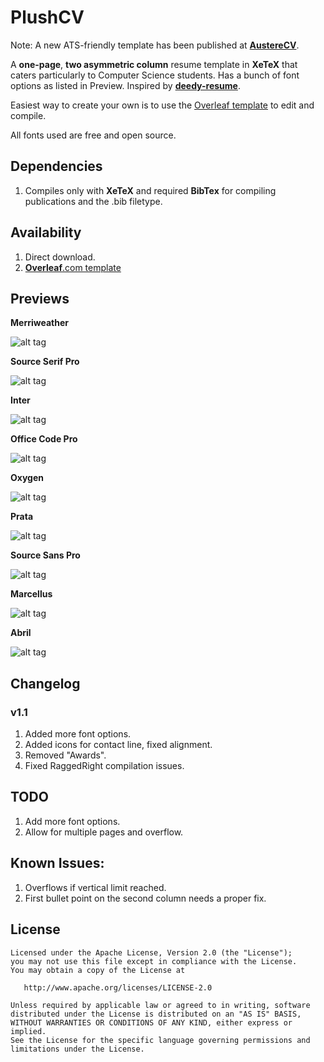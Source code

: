 PlushCV
=========================

Note: A new ATS-friendly template has been published at [**AustereCV**](https://github.com/sansquoi/AustereCV).

A **one-page**, **two asymmetric column** resume template in **XeTeX** that caters particularly to  Computer Science students.
Has a bunch of font options as listed in Preview. Inspired by [**deedy-resume**](https://github.com/deedy/Deedy-Resume). 

Easiest way to create your own is to use the [Overleaf template](https://www.overleaf.com/latex/templates/plushcv/jybpnsftmdkf) to edit and compile. 

All fonts used are free and open source.

## Dependencies

1. Compiles only with **XeTeX** and required **BibTex** for compiling publications and the .bib filetype.

## Availability

1. Direct download.
2. [**Overleaf**.com template](https://www.overleaf.com/latex/templates/plushcv/jybpnsftmdkf)

## Previews

**Merriweather**

![alt tag](https://github.com/sansquoi/PlushCV/blob/main/previews/plushcv-merriweather-sample.png)

**Source Serif Pro**

![alt tag](https://github.com/sansquoi/PlushCV/blob/main/previews/plushcv-sourceserifpro-sample.png)

**Inter**

![alt tag](https://github.com/sansquoi/PlushCV/blob/main/previews/plushcv-inter-sample.png)

**Office Code Pro**

![alt tag](https://github.com/sansquoi/PlushCV/blob/main/previews/plushcv-officecodeprod-sample.png)

**Oxygen**

![alt tag](https://github.com/sansquoi/PlushCV/blob/main/previews/plushcv-oxygen-sample.png)

**Prata**

![alt tag](https://github.com/sansquoi/PlushCV/blob/main/previews/plushcv-prata-sample.png)

**Source Sans Pro**

![alt tag](https://github.com/sansquoi/PlushCV/blob/main/previews/plushcv-sourcesanspro-sample.png)

**Marcellus**

![alt tag](https://github.com/sansquoi/PlushCV/blob/main/previews/plushcv-marcellus-sample.png)

**Abril**

![alt tag](https://github.com/sansquoi/PlushCV/blob/main/previews/plushcv-abril-sample.png)

## Changelog

### v1.1

  1. Added more font options.
  2. Added icons for contact line, fixed alignment.
  3. Removed "Awards".
  3. Fixed RaggedRight compilation issues.

## TODO

1. Add more font options.
2. Allow for multiple pages and overflow.

## Known Issues:

1. Overflows if vertical limit reached.
2. First bullet point on the second column needs a proper fix.

## License

    Licensed under the Apache License, Version 2.0 (the "License");
    you may not use this file except in compliance with the License.
    You may obtain a copy of the License at
    
       http://www.apache.org/licenses/LICENSE-2.0
    
    Unless required by applicable law or agreed to in writing, software
    distributed under the License is distributed on an "AS IS" BASIS,
    WITHOUT WARRANTIES OR CONDITIONS OF ANY KIND, either express or implied.
    See the License for the specific language governing permissions and
    limitations under the License.
